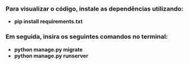 ### Para visualizar o código, instale as dependências utilizando:

- **pip install requirements.txt**

### Em seguida, insira os seguintes comandos no terminal:

- **python manage.py migrate**<br>
- **python manage.py runserver**